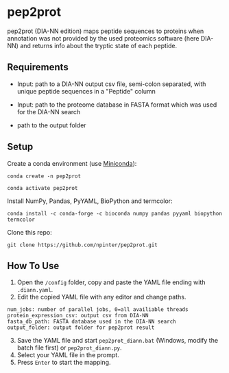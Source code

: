 # pep2prot
pep2prot (DIA-NN edition) maps peptide sequences to proteins when annotation was not provided by the used proteomics software (here DIA-NN) and returns info about the tryptic state of each peptide.

## Requirements

- Input: path to a DIA-NN output csv file, semi-colon separated, with unique peptide sequences in a "Peptide" column

- Input: path to the proteome database in FASTA format which was used for the DIA-NN search

- path to the output folder

## Setup

Create a conda environment (use [Miniconda](https://docs.conda.io/en/latest/miniconda.html)):

`conda create -n pep2prot`

`conda activate pep2prot`

Install NumPy, Pandas, PyYAML, BioPython and termcolor:

`conda install -c conda-forge -c bioconda numpy pandas pyyaml biopython termcolor`

Clone this repo:

`git clone https://github.com/npinter/pep2prot.git`

## How To Use

1. Open the `/config` folder, copy and paste the YAML file ending with `.diann.yaml`.
2. Edit the copied YAML file with any editor and change paths.
```
num_jobs: number of parallel jobs, 0=all availiable threads
protein_expression_csv: output csv from DIA-NN
fasta_db_path: FASTA database used in the DIA-NN search
output_folder: output folder for pep2prot result
```
3. Save the YAML file and start `pep2prot_diann.bat` (Windows, modify the batch file first) or `pep2prot_diann.py`.
4. Select your YAML file in the prompt.
5. Press `Enter` to start the mapping.
